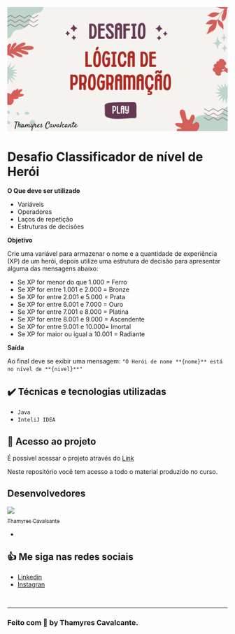 
![](geral/Capa.png)

# Desafio Classificador de nível de Herói

<p align="justify">

**O Que deve ser utilizado**

- Variáveis
- Operadores
- Laços de repetição
- Estruturas de decisões

**Objetivo**

Crie uma variável para armazenar o nome e a quantidade de experiência (XP) de um herói, depois utilize uma estrutura de decisão para apresentar alguma das mensagens abaixo:
- Se XP for menor do que 1.000 = Ferro
- Se XP for entre 1.001 e 2.000 = Bronze
- Se XP for entre 2.001 e 5.000 = Prata
- Se XP for entre 6.001 e 7.000 = Ouro
- Se XP for entre 7.001 e 8.000 = Platina
- Se XP for entre 8.001 e 9.000 = Ascendente
- Se XP for entre 9.001 e 10.000= Imortal
- Se XP for maior ou igual a 10.001 = Radiante

**Saída**

Ao final deve se exibir uma mensagem:
`"O Herói de nome **{nome}** está no nível de **{nivel}**"`

</p>


## ✔️ Técnicas e tecnologias utilizadas

- ``Java``
- ``InteliJ IDEA``


## 📁 Acesso ao projeto

É possível acessar o projeto através do [Link](https://github.com/Thamyresmya/Desafio-Dio-Logica-Programacao)

Neste repositório você tem acesso a todo o material produzido no curso.



## Desenvolvedores

[<img src="https://github.com/Thamyresmya.png" width=115><br><sub>Thamyres Cavalcante</sub>](https://github.com/Thamyresmya) 

- 

## 👍 Me siga nas redes sociais

- [Linkedin](https://www.linkedin.com/in/thamyrescavalcante/)
- [Instagran](https://www.instagram.com/thamyres__cavalcante/)

<br>

---

### Feito com 💜 by Thamyres Cavalcante.




